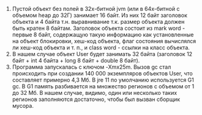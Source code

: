 1. Пустой объект без полей в 32х-битной jvm (или в 64х-битной с объемом heap до 32Г)
    занимает 16 байт. Из них 12 байт заголовок объекта и 4 байта т.н. выравнивание
    т.к. размер объекта должен быть кратен 8 байтам.
    Заголовок объекта состоит из
    mark word - первые 8 байт, содержащую такую информацию как установленные на объект
    блокировки, хеш-код объекта, флаг состояния вычислялся ли хеш-код объекта и т. п.,
    и class word - ссылки на класс объекта.
2. В нашем случае объект User будет занимать 32 байта (заголовок 12 байт + int 4 байта +
   long 8 байт + double 8 байт).
3. Программа запускалась с ключом -Xmx25m. Вызов gc стал происходить при создании 140 000
   экземпляров объектов User, что составляет примерно 4,3 Мб.
   В jre 11 по умолчанию используется G1 gc. В G1 память разбивается на множество регионов
   с объемом от 1 до 32 Мб.
   В нашем случае, видимо, один или несколько таких регионов заполняются достаточно, чтобы
   был вызван сборщик мусора.